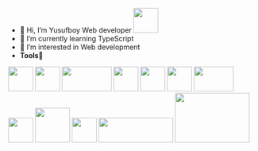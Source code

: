 
- 👋 Hi, I’m Yusufboy Web developer <img src="https://cliply.co/wp-content/uploads/2021/02/392102850_EARTH_EMOJI_400px.gif" width="50">
- 🌱 I’m currently learning TypeScript
- 👀 I’m interested in Web development
- **Tools**🥦
<p align="left">
  <img src="https://media3.giphy.com/media/kdFc8fubgS31b8DsVu/giphy.webp" width="50">
  <img src="https://media3.giphy.com/media/ln7z2eWriiQAllfVcn/200w.webp" width="50">
  <img src="https://expressjs.com/images/express-facebook-share.png" width="100" height="50">
   <img src="https://i.giphy.com/media/eNAsjO55tPbgaor7ma/200w.webp" width="50">
  <img src="https://d33wubrfki0l68.cloudfront.net/0834d0215db51e91525a25acf97433051f280f2f/c30f5/img/redux.svg" width="50" height="50">
  <img src="https://ui-lib.com/blog/wp-content/uploads/2021/12/nextjs-boilerplate-logo.png" width="50" height="50">
  <img src="https://getbootstrap.com/docs/5.2/assets/brand/bootstrap-logo-shadow.png" width="80" height="50">
  <img src="https://cdn.worldvectorlogo.com/logos/tailwind-css-2.svg" width="50" height="50">
  <img src="https://camo.githubusercontent.com/f5986f0f631b304f434616e3e416b5a8a83bc3a1e888747944f2dcb308d613e1/68747470733a2f2f6d656469612e67697068792e636f6d2f6d656469612f6b483144426b504e795a504f6b304278724d2f67697068792e676966" width="70">
  <img src="https://i.giphy.com/media/IdyAQJVN2kVPNUrojM/200.webp" width="50">
  <img src="https://upload.wikimedia.org/wikipedia/commons/0/00/Mongodb.png" width="150" height="50">
  <img src="https://spin.atomicobject.com/wp-content/uploads/prisma.jpg.jpg" width="150" height="100">

</p>


<!---
yusuf591-cpu/yusuf591-cpu is a ✨ special ✨ repository because its `README.md` (this file) appears on your GitHub profile.
You can click the Preview link to take a look at your changes.
--->
